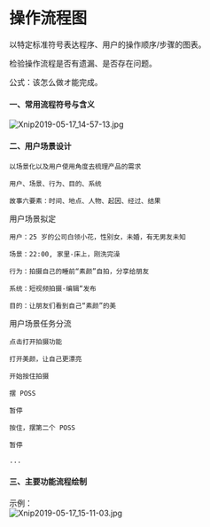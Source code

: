 # 操作流程图

以特定标准符号表达程序、用户的操作顺序/步骤的图表。

检验操作流程是否有遗漏、是否存在问题。

公式：该怎么做オ能完成。

<a name="a41fA"></a>
#### 一、常用流程符号与含义
![Xnip2019-05-17_14-57-13.jpg](https://cdn.nlark.com/yuque/0/2019/jpeg/120638/1558076253298-e8d53610-165e-4f3e-a6b9-6affcefedd7e.jpeg#align=left&display=inline&height=222&name=Xnip2019-05-17_14-57-13.jpg&originHeight=548&originWidth=988&size=55293&status=done&width=400)

<a name="F3PNU"></a>
#### 二、用户场景设计

```
以场景化以及用户使用角度去梳理产品的需求

用户、场景、行为、目的、系统

故事六要素：时间、地点、人物、起因、经过、结果
```

用户场景拟定
```
用户：25 岁的公司白领小花，性别女，未婚，有无男友未知

场景：22:00, 家里-床上，刚洗完澡

行为：拍摄自己的睡前“素颜”自拍，分享给朋友

系统：短视频拍摄-编辑“发布

目的：让朋友们看到自己“素颜”的美
```

用户场景任务分流
```
点击打开拍摄功能

打开美颜，让自己更漂亮

开始按住拍摄

摆 POSS

暂停

按住，摆第二个 POSS

暂停

...
```

<a name="mKKRh"></a>
#### 三、主要功能流程绘制
示例：<br />![Xnip2019-05-17_15-11-03.jpg](https://cdn.nlark.com/yuque/0/2019/jpeg/120638/1558077089454-1c22db4b-3133-40f9-9397-aaef5fd63d39.jpeg#align=left&display=inline&height=930&name=Xnip2019-05-17_15-11-03.jpg&originHeight=930&originWidth=1520&size=126651&status=done&width=1520)

